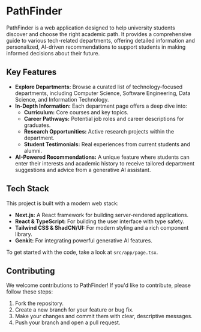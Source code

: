 # PathFinder

PathFinder is a web application designed to help university students discover and choose the right academic path. It provides a comprehensive guide to various tech-related departments, offering detailed information and personalized, AI-driven recommendations to support students in making informed decisions about their future.

## Key Features

- **Explore Departments:** Browse a curated list of technology-focused departments, including Computer Science, Software Engineering, Data Science, and Information Technology.
- **In-Depth Information:** Each department page offers a deep dive into:
    - **Curriculum:** Core courses and key topics.
    - **Career Pathways:** Potential job roles and career descriptions for graduates.
    - **Research Opportunities:** Active research projects within the department.
    - **Student Testimonials:** Real experiences from current students and alumni.
- **AI-Powered Recommendations:** A unique feature where students can enter their interests and academic history to receive tailored department suggestions and advice from a generative AI assistant.

## Tech Stack

This project is built with a modern web stack:

- **Next.js:** A React framework for building server-rendered applications.
- **React & TypeScript:** For building the user interface with type safety.
- **Tailwind CSS & ShadCN/UI:** For modern styling and a rich component library.
- **Genkit:** For integrating powerful generative AI features.

To get started with the code, take a look at `src/app/page.tsx`.

## Contributing

We welcome contributions to PathFinder! If you'd like to contribute, please follow these steps:

1. Fork the repository.
2. Create a new branch for your feature or bug fix.
3. Make your changes and commit them with clear, descriptive messages.
4. Push your branch and open a pull request.
